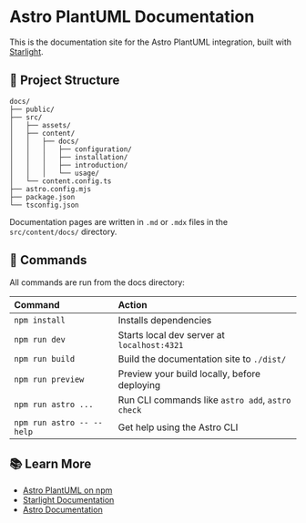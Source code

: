 # Astro PlantUML Documentation

This is the documentation site for the Astro PlantUML integration, built with [Starlight](https://starlight.astro.build).

## 🚀 Project Structure

```
docs/
├── public/
├── src/
│   ├── assets/
│   ├── content/
│   │   ├── docs/
│   │   │   ├── configuration/
│   │   │   ├── installation/
│   │   │   ├── introduction/
│   │   │   └── usage/
│   └── content.config.ts
├── astro.config.mjs
├── package.json
└── tsconfig.json
```

Documentation pages are written in `.md` or `.mdx` files in the `src/content/docs/` directory.

## 🧞 Commands

All commands are run from the docs directory:

| Command                   | Action                                           |
| :------------------------ | :----------------------------------------------- |
| `npm install`             | Installs dependencies                            |
| `npm run dev`             | Starts local dev server at `localhost:4321`      |
| `npm run build`           | Build the documentation site to `./dist/`        |
| `npm run preview`         | Preview your build locally, before deploying     |
| `npm run astro ...`       | Run CLI commands like `astro add`, `astro check` |
| `npm run astro -- --help` | Get help using the Astro CLI                     |

## 📚 Learn More

- [Astro PlantUML on npm](https://www.npmjs.com/package/astro-plantuml)
- [Starlight Documentation](https://starlight.astro.build/)
- [Astro Documentation](https://docs.astro.build)